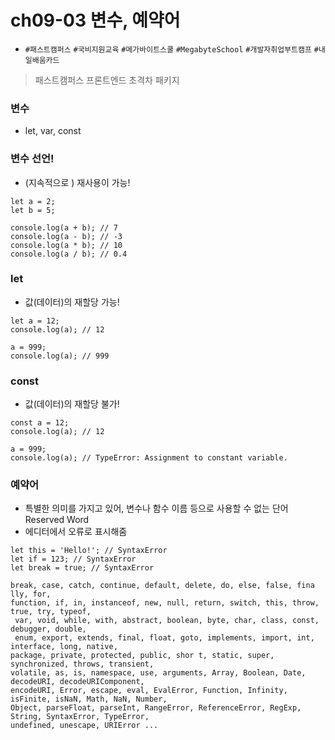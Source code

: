 # ch09-03 변수, 예약어
* `#패스트캠퍼스` `#국비지원교육` `#메가바이트스쿨` `#MegabyteSchool` `#개발자취업부트캠프` `#내일배움카드`
> 패스트캠퍼스 프론트엔드 초격차 패키지

### 변수
* let, var, const

### 변수 선언! 
* (지속적으로 ) 재사용이 가능!
```
let a = 2;
let b = 5;

console.log(a + b); // 7
console.log(a - b); // -3
console.log(a * b); // 10
console.log(a / b); // 0.4
```

### let
* 값(데이터)의 재할당 가능! 
```
let a = 12; 
console.log(a); // 12

a = 999; 
console.log(a); // 999
```
 
### const
* 값(데이터)의 재할당 불가! 
```
const a = 12;
console.log(a); // 12

a = 999; 
console.log(a); // TypeError: Assignment to constant variable.
```

### 예약어 
* 특별한 의미를 가지고 있어, 변수나 함수 이름 등으로 사용할 수 없는 단어 Reserved Word 
* 에디터에서 오류로 표시해줌
```
let this = 'Hello!'; // SyntaxError
let if = 123; // SyntaxError
let break = true; // SyntaxError
 ```

```
break, case, catch, continue, default, delete, do, else, false, fina lly, for, 
function, if, in, instanceof, new, null, return, switch, this, throw, true, try, typeof,
 var, void, while, with, abstract, boolean, byte, char, class, const, debugger, double, 
 enum, export, extends, final, float, goto, implements, import, int, interface, long, native,
package, private, protected, public, shor t, static, super, synchronized, throws, transient,
volatile, as, is, namespace, use, arguments, Array, Boolean, Date, decodeURI, decodeURIComponent,
encodeURI, Error, escape, eval, EvalError, Function, Infinity, isFinite, isNaN, Math, NaN, Number,
Object, parseFloat, parseInt, RangeError, ReferenceError, RegExp, String, SyntaxError, TypeError,
undefined, unescape, URIError ... 
```


